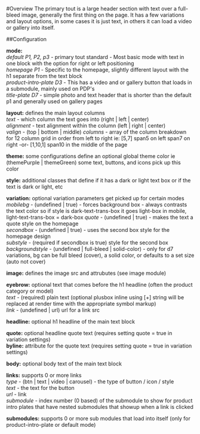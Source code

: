 #Overview
The primary tout is a large header section with text over a full-bleed image, generally the first thing on the page. It has a few variations and layout options, in some cases it is just text, in others it can load a video or gallery into itself. 

##Configuration 

**mode:**  
*default P1, P2, p3* - primary tout standard - Most basic mode with text in one block with the option for right or left positioning  
*homepage P1* - Specific to the homepage, slightly different layout with the h1 separate from the text block  
*product-intro-plate D3* - This has a video and or gallery button that loads in a submodule, mainly used on PDP's   
*title-plate D7* - simple photo and text header that is shorter than the default p1 and generally used on gallery pages  

**layout:** defines the main layout columns  
*text* - which column the text goes into (right | left | center)  
*alignment* - text alignment within the column (left | right | center)  
*valign* - (top | bottom | middle)
*columns* - array of the column breakdown for 12 column grid in order from left to right ie: [5,7] span5 on left span7 on right -or- [1,10,1] span10 in the middle of the page  

**theme:** some configurations define an optional global theme color ie (themePurple | themeGreen) some text, buttons, and icons pick up this color  

**style:** additional classes that define if it has a dark or light text box or if the text is dark or light, etc  

**variation:** optional variation parameters get picked up for certain modes  
*mobilebg* - (undefined | true) - forces background box - always contrasts the text color so if style is dark-text-trans-box it goes light-box in mobile, light-text-trans-box = dark-box
*quote* - (undefined | true) - makes the text a quote style on the homepage  
*secondbox* - (undefined | true) - uses the second box style for the homepage design  
*substyle* - (required if secondbox is true) style for the second box
*backgroundstyle* - (undefined | full-bleed | solid-color) - only for d7 variations, bg can be full bleed (cover), a solid color, or defaults to a set size (auto not cover)

**image:** defines the image src and attrubutes (see image module)

**eyebrow:** optional text that comes before the h1 headline (often the product category or model)  
*text* - (required) plain text (optional plusbox inline using [+] string will be replaced at render time with the appropriate symbol markup)  
*link* - (undefined | url) url for a link src  

**headline:** optional h1 headline of the main text block  

**quote:** optional headline quote text (requires setting quote = true in variation settings)  
**byline:** attribute for the quote text (requires setting quote = true in variation settings)  

**body:** optional body text of the main text block  

**links:** supports 0 or more links  
*type* - (btn | text | video | carousel) - the type of button / icon / style  
*text* - the text for the button  
*url* - link  
*submodule* - index number (0 based) of the submodule to show for product intro plates that have nested submodules that showup when a link is clicked  

**submodules:** supports 0 or more sub modules that load into itself (only for product-intro-plate or default mode)
